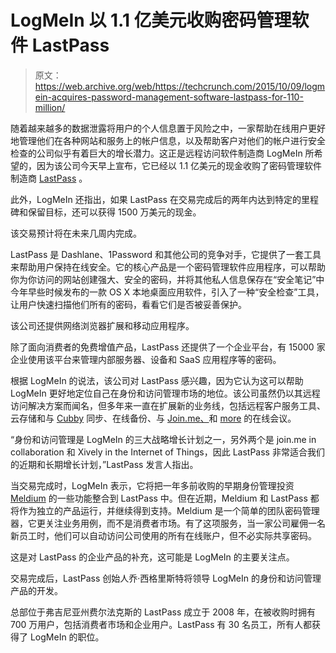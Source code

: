 # LogMeIn 以 1.1 亿美元收购密码管理软件 LastPass

> 原文：<https://web.archive.org/web/https://techcrunch.com/2015/10/09/logmein-acquires-password-management-software-lastpass-for-110-million/>

随着越来越多的数据泄露将用户的个人信息置于风险之中，一家帮助在线用户更好地管理他们在各种网站和服务上的帐户信息，以及帮助客户对他们的帐户进行安全检查的公司似乎有着巨大的增长潜力。这正是远程访问软件制造商 LogMeIn 所希望的，因为该公司今天早上宣布，它已经以 1.1 亿美元的现金收购了密码管理软件制造商 [LastPass](https://web.archive.org/web/20230326090950/http://www.lastpass.com/) 。

此外，LogMeIn 还指出，如果 LastPass 在交易完成后的两年内达到特定的里程碑和保留目标，还可以获得 1500 万美元的现金。

该交易预计将在未来几周内完成。

LastPass 是 Dashlane、1Password 和其他公司的竞争对手，它提供了一套工具来帮助用户保持在线安全。它的核心产品是一个密码管理软件应用程序，可以帮助你为你访问的网站创建强大、安全的密码，并将其他私人信息保存在“安全笔记”中今年早些时候发布的一款 OS X 本地桌面应用软件，引入了一种“安全检查”工具，让用户快速扫描他们所有的密码，看看它们是否被妥善保护。

该公司还提供网络浏览器扩展和移动应用程序。

除了面向消费者的免费增值产品，LastPass 还提供了一个企业平台，有 15000 家企业使用该平台来管理内部服务器、设备和 SaaS 应用程序等的密码。

根据 LogMeIn 的说法，该公司对 LastPass 感兴趣，因为它认为这可以帮助 LogMeIn 更好地定位自己在身份和访问管理市场的地位。该公司虽然仍以其远程访问解决方案而闻名，但多年来一直在扩展新的业务线，包括远程客户服务工具、云存储和与 [Cubby](https://web.archive.org/web/20230326090950/https://www.cubby.com/) 同步、在线备份、与 [Join.me、](https://web.archive.org/web/20230326090950/https://www.join.me/)和 [more](https://web.archive.org/web/20230326090950/https://www.crunchbase.com/organization/logmein/products) 的在线会议。

“身份和访问管理是 LogMeIn 的三大战略增长计划之一，另外两个是 join.me in collaboration 和 Xively in the Internet of Things，因此 LastPass 非常适合我们的近期和长期增长计划，”LastPass 发言人指出。

当交易完成时，LogMeIn 表示，它将把一年多前收购的早期身份管理投资 [Meldium](https://web.archive.org/web/20230326090950/https://www.meldium.com/) 的一些功能整合到 LastPass 中。但在近期，Meldium 和 LastPass 都将作为独立的产品运行，并继续得到支持。Meldium 是一个简单的团队密码管理器，它更关注业务用例，而不是消费者市场。有了这项服务，当一家公司雇佣一名新员工时，他们可以自动访问公司使用的所有在线账户，但不必实际共享密码。

这是对 LastPass 的企业产品的补充，这可能是 LogMeIn 的主要关注点。

交易完成后，LastPass 创始人乔·西格里斯特将领导 LogMeIn 的身份和访问管理产品的开发。

总部位于弗吉尼亚州费尔法克斯的 LastPass 成立于 2008 年，在被收购时拥有 700 万用户，包括消费者市场和企业用户。LastPass 有 30 名员工，所有人都获得了 LogMeIn 的职位。